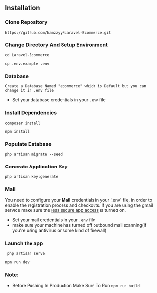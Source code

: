 ## Installation

### Clone Repository

```
https://github.com/hamzzyy/Laravel-Ecommerce.git
```

### Change Directory And Setup Environment
```
cd Laravel-Ecommerce
```
```
cp .env.example .env
```
### Database

`Create a Database Named "ecommerce" which is Default but you can change it in .env file`
* Set your database credentials in your `.env` file

### Install Dependencies 

```
composer install
```
```
npm install
```

### Populate Database 

```
php artisan migrate --seed
```

### Generate Application Key
```
php artisan key:generate
```


### Mail

You need to configure your **Mail** credentials in your '.env' file, in order to enable the registration process and checkouts. if you are using the gmail service
make sure the [less secure app access](https://myaccount.google.com/lesssecureapps) is turned on.

* Set your mail credentials in your `.env` file
* make sure your machine has turned off outbound mail scanning(if you're using antivirus or some kind of firewall)

### Launch the app
```
 php artisan serve
```
```
npm run dev
```

### Note: 
* Before Pushing In Production Make Sure To Run `npm run build`


